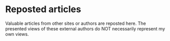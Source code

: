 # Reposted articles

Valuable articles from other sites or authors are reposted here.
The presented views of these external authors do NOT necessarily represent my own views.
